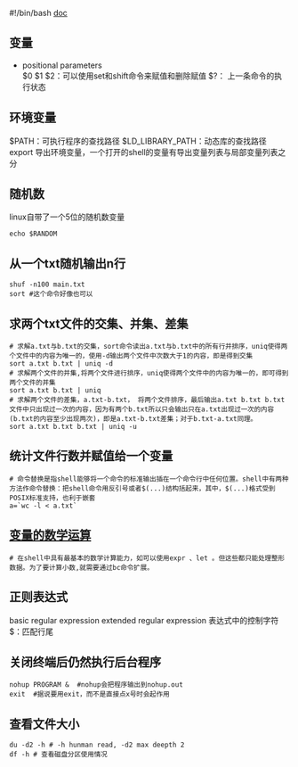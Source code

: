 #!/bin/bash
[doc](https://www.gnu.org/software/bash/manual/bashref.html)

## 变量
- positional parameters  
$0 $1 $2：可以使用set和shift命令来赋值和删除赋值
$?： 上一条命令的执行状态

## 环境变量
$PATH：可执行程序的查找路径
$LD_LIBRARY_PATH：动态库的查找路径
export 导出环境变量，一个打开的shell的变量有导出变量列表与局部变量列表之分


## 随机数
linux自带了一个5位的随机数变量
```shell
echo $RANDOM
```

## 从一个txt随机输出n行
```shell
shuf -n100 main.txt
sort #这个命令好像也可以
```
## 求两个txt文件的交集、并集、差集
```shell
# 求解a.txt与b.txt的交集，sort命令读出a.txt与b.txt中的所有行并排序，uniq使得两个文件中的内容为唯一的，使用-d输出两个文件中次数大于1的内容，即是得到交集 
sort a.txt b.txt | uniq -d
# 求解两个文件的并集,将两个文件进行排序，uniq使得两个文件中的内容为唯一的，即可得到两个文件的并集
sort a.txt b.txt | uniq
# 求解两个文件的差集，a.txt-b.txt， 将两个文件排序，最后输出a.txt b.txt b.txt文件中只出现过一次的内容，因为有两个b.txt所以只会输出只在a.txt出现过一次的内容(b.txt的内容至少出现两次)，即是a.txt-b.txt差集；对于b.txt-a.txt同理。
sort a.txt b.txt b.txt | uniq -u 
```

## 统计文件行数并赋值给一个变量
```shell
# 命令替换是指shell能够将一个命令的标准输出插在一个命令行中任何位置。shell中有两种方法作命令替换：把shell命令用反引号或者$(...)结构括起来，其中，$(...)格式受到POSIX标准支持，也利于嵌套 
a=`wc -l < a.txt`
```

## [变量的数学运算](http://blog.chinaunix.net/uid-20671208-id-3552751.html)
```shell
# 在shell中具有最基本的数学计算能力，如可以使用expr 、let 。但这些都只能处理整形数据。为了要计算小数,就需要通过bc命令扩展。 
```
## 正则表达式
basic regular expression 
extended regular expression
表达式中的控制字符
$：匹配行尾

## 关闭终端后仍然执行后台程序
```shell
nohup PROGRAM &  #nohup会把程序输出到nohup.out
exit  #据说要用exit，而不是直接点x号时会起作用
```

## 查看文件大小
```shell
du -d2 -h # -h hunman read, -d2 max deepth 2
df -h # 查看磁盘分区使用情况
```

